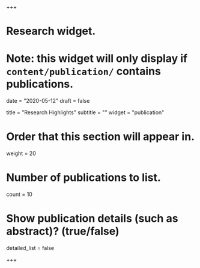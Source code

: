 +++
# Research widget.
# Note: this widget will only display if `content/publication/` contains publications.

date = "2020-05-12"
draft = false

title = "Research Highlights"
subtitle = ""
widget = "publication"

# Order that this section will appear in.
weight = 20

# Number of publications to list.
count = 10

# Show publication details (such as abstract)? (true/false)
detailed_list = false

+++

